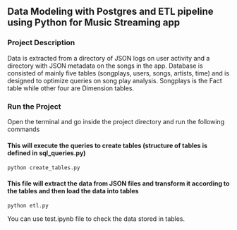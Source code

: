 ## Data Modeling with Postgres and ETL pipeline using Python for Music Streaming app
### Project Description
Data is extracted from a directory of JSON logs on user activity and a directory with JSON metadata on the songs in the app. Database is consisted of mainly five tables (songplays, users, songs, artists, time) and is designed to optimize queries on song play analysis. Songplays is the Fact table while other four are Dimension tables.

### Run the Project
Open the terminal and go inside the project directory and run the following commands

#### This will execute the queries to create tables (structure of tables is defined in sql_queries.py)
```
python create_tables.py 
```
#### This file will extract the data from JSON files and transform it  according to the tables and then load the data into tables
```
python etl.py
```

You can use test.ipynb file to check the data stored in tables.
